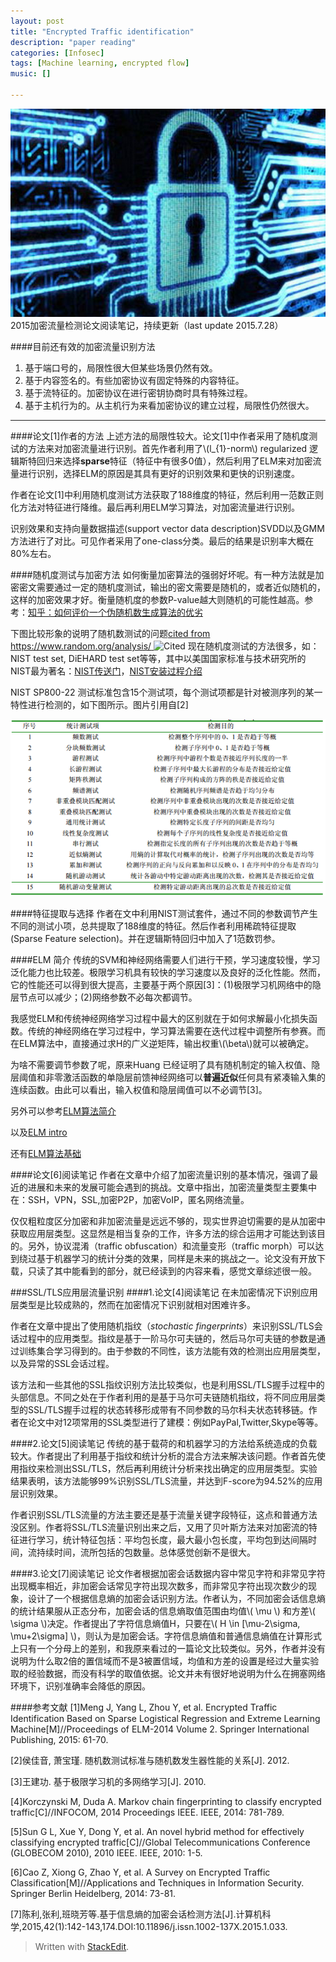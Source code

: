 ```yaml
---
layout: post
title: "Encrypted Traffic identification"
description: "paper reading"
categories: [Infosec]
tags: [Machine learning, encrypted flow]
music: []

---
```



![image](/assets/images/2015-05-11enflow2.png)
2015加密流量检测论文阅读笔记，持续更新（last update 2015.7.28）
<!-- more -->



####目前还有效的加密流量识别方法

 1. 基于端口号的，局限性很大但某些场景仍然有效。
 2. 基于内容签名的。有些加密协议有固定特殊的内容特征。
 3. 基于流特征的。加密协议在进行密钥协商时具有特殊过程。
 4. 基于主机行为的。从主机行为来看加密协议的建立过程，局限性仍然很大。

 
------------
####论文[1]作者的方法
上述方法的局限性较大。论文[1]中作者采用了随机度测试的方法来对加密流量进行识别。首先作者利用了\\(l_{1}-norm\\) regularized 逻辑斯特回归来选择**sparse**特征（特征中有很多0值），然后利用了ELM来对加密流量进行识别，选择ELM的原因是其具有更好的识别效果和更快的识别速度。

作者在论文[1]中利用随机度测试方法获取了188维度的特征，然后利用一范数正则化方法对特征进行降维。最后再利用ELM学习算法，对加密流量进行识别。

识别效果和支持向量数据描述(support vector data description)SVDD以及GMM方法进行了对比。可见作者采用了one-class分类。最后的结果是识别率大概在80%左右。

####随机度测试与加密方法
如何衡量加密算法的强弱好坏呢。有一种方法就是加密密文需要通过一定的随机度测试，输出的密文需要是随机的，或者近似随机的，这样的加密效果才好。衡量随机度的参数P-value越大则随机的可能性越高。参考：[知乎：如何评价一个伪随机数生成算法的优劣](http://www.zhihu.com/question/20222653)

下图比较形象的说明了随机数测试的问题[cited from https://www.random.org/analysis/ ](https://www.random.org/analysis/)
![Cited ](https://www.random.org/analysis/dilbert.jpg)
现在随机度测试的方法很多，如：NIST test set, DiEHARD test set等等，其中以美国国家标准与技术研究所的NIST最为著名：[NIST传送门](http://csrc.nist.gov/groups/ST/toolkit/rng/documentation_software.html)，[NIST安装过程介绍](http://blog.csdn.net/Tom_VS_Jerry/article/details/26086099)

NIST SP800-22 测试标准包含15个测试项，每个测试项都是针对被测序列的某一特性进行检测的，如下图所示。图片引用自[2]

![image](/assets/images/2015-05-11enflow.png)

####特征提取与选择
作者在文中利用NIST测试套件，通过不同的参数调节产生不同的测试小项，总共提取了188维度的特征。然后作者利用稀疏特征提取(Sparse Feature selection)。并在逻辑斯特回归中加入了1范数罚参。

####ELM 简介
传统的SVM和神经网络需要人们进行干预，学习速度较慢，学习泛化能力也比较差。极限学习机具有较快的学习速度以及良好的泛化性能。然而，它的性能还可以得到很大提高，主要基于两个原因[3]：(1)极限学习机网络中的隐层节点可以减少；(2)网络参数不必每次都调节。

我感觉ELM和传统神经网络学习过程中最大的区别就在于如何求解最小化损失函数。传统的神经网络在学习过程中，学习算法需要在迭代过程中调整所有参赛。而在ELM算法中，直接通过求H的广义逆矩阵，输出权重\\(\beta\\)就可以被确定。

为啥不需要调节参数了呢，原来Huang 已经证明了具有随机制定的输入权值、隐层阈值和非零激活函数的单隐层前馈神经网络可以**普遍近似**任何具有紧凑输入集的连续函数。由此可以看出，输入权值和隐层阈值可以不必调节[3]。


另外可以参考[ELM算法简介](http://blog.csdn.net/google19890102/article/details/18222103)

以及[ELM intro](http://www.ntu.edu.sg/home/egbhuang/)

还有[ELM算法基础](http://blog.csdn.net/itplus/article/details/9277721)

####论文[6]阅读笔记
作者在文章中介绍了加密流量识别的基本情况，强调了最近的进展和未来的发展可能会遇到的挑战。文章中指出，加密流量类型主要集中在：SSH，VPN，SSL,加密P2P，加密VoIP，匿名网络流量。

仅仅粗粒度区分加密和非加密流量是远远不够的，现实世界迫切需要的是从加密中获取应用层类型。这显然是相当复杂的工作，许多方法的综合运用才可能达到该目的。另外，协议混淆（traffic obfuscation）和流量变形（traffic morph）可以达到绕过基于机器学习的统计分类的效果，同样是未来的挑战之一。论文没有开放下载，只读了其中能看到的部分，就已经读到的内容来看，感觉文章综述很一般。

###SSL/TLS应用层流量识别
####1.论文[4]阅读笔记
在未加密情况下识别应用层类型是比较成熟的，然而在加密情况下识别就相对困难许多。

作者在文章中提出了使用随机指纹（*stochastic fingerprints*）来识别SSL/TLS会话过程中的应用类型。指纹是基于一阶马尔可夫链的，然后马尔可夫链的参数是通过训练集合学习得到的。由于参数的不同性，该方法能有效的检测出应用层类型，以及异常的SSL会话过程。

该方法和一些其他的SSL指纹识别方法比较类似，也是利用SSL/TLS握手过程中的头部信息。不同之处在于作者利用的是基于马尔可夫链随机指纹，将不同应用层类型的SSL/TLS握手过程的状态转移形成带有不同参数的马尔科夫状态转移链。作者在论文中对12项常用的SSL类型进行了建模：例如PayPal,Twitter,Skype等等。

####2.论文[5]阅读笔记
传统的基于载荷的和机器学习的方法给系统造成的负载较大。作者提出了利用基于指纹和统计分析的混合方法来解决该问题。作者首先使用指纹来检测出SSL/TLS，然后再利用统计分析来找出确定的应用层类型。实验结果表明，该方法能够99%识别SSL/TLS流量，并达到F-score为94.52%的应用层识别效果。

作者识别SSL/TLS流量的方法主要还是基于流量关键字段特征，这点和普通方法没区别。作者将SSL/TLS流量识别出来之后，又用了贝叶斯方法来对加密流的特征进行学习，统计特征包括：平均包长度，最大最小包长度，平均包到达间隔时间，流持续时间，流所包括的包数量。总体感觉创新不是很大。

####3.论文[7]阅读笔记
论文作者根据加密会话数据内容中常见字符和非常见字符出现概率相近，非加密会话常见字符出现次数多，而非常见字符出现次数少的现象，设计了一个根据信息熵的加密会话识别方法。作者认为，不同加密会话信息熵的统计结果服从正态分布，加密会话的信息熵取值范围由均值\\( \mu \\) 和方差\\( \sigma \\)决定。作者提出了字符信息熵值H，只要在\\( H \in [\mu-2\sigma, \mu+2\sigma] \\)，则认为是加密会话。字符信息熵值和普通信息熵值在计算形式上只有一个分母上的差别，和我原来看过的一篇论文比较类似。另外，作者并没有说明为什么取2倍的置信域而不是3被置信域，均值和方差的设置是经过大量实验取的经验数据，而没有科学的取值依据。论文并未有很好地说明为什么在拥塞网络环境下，识别准确率会降低的原因。





####参考文献
[1]Meng J, Yang L, Zhou Y, et al. Encrypted Traffic Identification Based on Sparse Logistical Regression and Extreme Learning Machine[M]//Proceedings of ELM-2014 Volume 2. Springer International Publishing, 2015: 61-70.

[2]侯佳音, 萧宝瑾. 随机数测试标准与随机数发生器性能的关系[J]. 2012.

[3]王建功. 基于极限学习机的多网络学习[J]. 2010.

[4]Korczynski M, Duda A. Markov chain fingerprinting to classify encrypted traffic[C]//INFOCOM, 2014 Proceedings IEEE. IEEE, 2014: 781-789.

[5]Sun G L, Xue Y, Dong Y, et al. An novel hybrid method for effectively classifying encrypted traffic[C]//Global Telecommunications Conference (GLOBECOM 2010), 2010 IEEE. IEEE, 2010: 1-5.

[6]Cao Z, Xiong G, Zhao Y, et al. A Survey on Encrypted Traffic Classification[M]//Applications and Techniques in Information Security. Springer Berlin Heidelberg, 2014: 73-81.

[7]陈利,张利,班晓芳等.基于信息熵的加密会话检测方法[J].计算机科学,2015,42(1):142-143,174.DOI:10.11896/j.issn.1002-137X.2015.1.033.
> Written with [StackEdit](https://stackedit.io/).